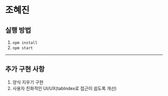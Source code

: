 # 조혜진

## 실행 방법

1. `npm install`
2. `npm start`

---

## 추가 구현 사항

1. 양식 지우기 구현
2. 사용자 친화적인 UI/UX(tabIndex로 접근이 쉽도록 개선)
